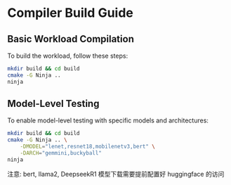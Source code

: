 # Compiler Build Guide

## Basic Workload Compilation

To build the workload, follow these steps:

```bash
mkdir build && cd build
cmake -G Ninja ..
ninja
```

## Model-Level Testing

To enable model-level testing with specific models and architectures:

```bash
mkdir build && cd build
cmake -G Ninja .. \
    -DMODEL="lenet,resnet18,mobilenetv3,bert" \
    -DARCH="gemmini,buckyball"
ninja
```

注意:
bert, llama2, DeepseekR1 模型下载需要提前配置好 huggingface 的访问
